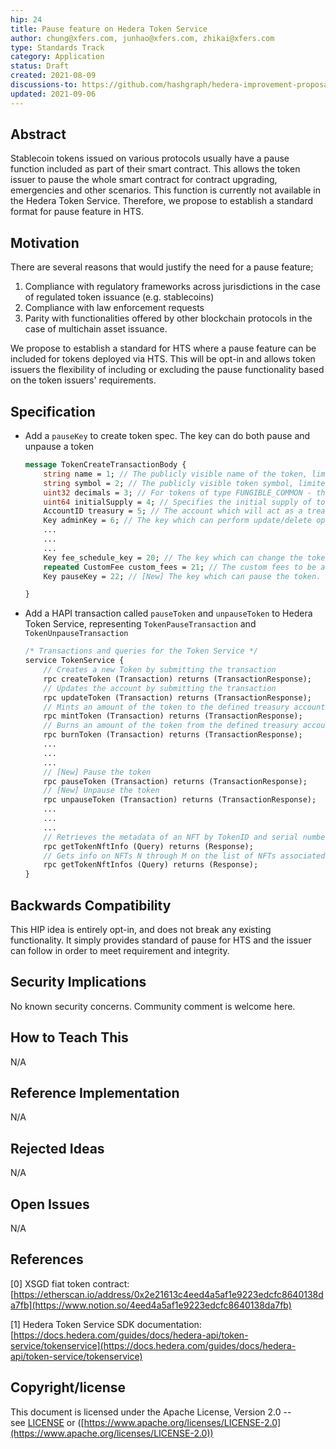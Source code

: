 ```yaml
---
hip: 24
title: Pause feature on Hedera Token Service
author: chung@xfers.com, junhao@xfers.com, zhikai@xfers.com
type: Standards Track
category: Application
status: Draft
created: 2021-08-09
discussions-to: https://github.com/hashgraph/hedera-improvement-proposal/discussions/126
updated: 2021-09-06
---
```


## **Abstract**

Stablecoin tokens issued on various protocols usually have a pause function included as part of their smart contract. This allows the token issuer to pause the whole smart contract for contract upgrading, emergencies and other scenarios. This function is currently not available in the Hedera Token Service. Therefore, we propose to establish a standard format for pause feature in HTS. 

## **Motivation**

There are several reasons that would justify the need for a pause feature;

1. Compliance with regulatory frameworks across jurisdictions in the case of regulated token issuance (e.g. stablecoins)
2. Compliance with law enforcement requests
3. Parity with functionalities offered by other blockchain protocols in the case of multichain asset issuance.

We propose to establish a standard for HTS where a pause feature can be included for tokens deployed via HTS. This will be opt-in and allows token issuers the flexibility of including or excluding the pause functionality based on the token issuers' requirements. 

## **Specification**

- Add a `pauseKey` to create token spec. The key can do both pause and unpause a token

    ```protobuf
    message TokenCreateTransactionBody {
        string name = 1; // The publicly visible name of the token, limited to a UTF-8 encoding of length <tt>tokens.maxSymbolUtf8Bytes</tt>.
        string symbol = 2; // The publicly visible token symbol, limited to a UTF-8 encoding of length <tt>tokens.maxTokenNameUtf8Bytes</tt>.
        uint32 decimals = 3; // For tokens of type FUNGIBLE_COMMON - the number of decimal places a token is divisible by. For tokens of type NON_FUNGIBLE_UNIQUE - value must be 0
        uint64 initialSupply = 4; // Specifies the initial supply of tokens to be put in circulation. The initial supply is sent to the Treasury Account. The supply is in the lowest denomination possible. In the case for NON_FUNGIBLE_UNIQUE Type the value must be 0
        AccountID treasury = 5; // The account which will act as a treasury for the token. This account will receive the specified initial supply or the newly minted NFTs in the case for NON_FUNGIBLE_UNIQUE Type
        Key adminKey = 6; // The key which can perform update/delete operations on the token. If empty, the token can be perceived as immutable (not being able to be updated/deleted)
        ...
        ...
        ...
        Key fee_schedule_key = 20; // The key which can change the token's custom fee schedule; must sign a TokenFeeScheduleUpdate transaction
        repeated CustomFee custom_fees = 21; // The custom fees to be assessed during a CryptoTransfer that transfers units of this token
        Key pauseKey = 22; // [New] The key which can pause the token. If empty, pause is not possible

    }
    ```

- Add a HAPI transaction called `pauseToken` and `unpauseToken` to Hedera Token Service, representing `TokenPauseTransaction` and `TokenUnpauseTransaction`

    ```protobuf
    /* Transactions and queries for the Token Service */
    service TokenService {
        // Creates a new Token by submitting the transaction
        rpc createToken (Transaction) returns (TransactionResponse);
        // Updates the account by submitting the transaction
        rpc updateToken (Transaction) returns (TransactionResponse);
        // Mints an amount of the token to the defined treasury account
        rpc mintToken (Transaction) returns (TransactionResponse);
        // Burns an amount of the token from the defined treasury account
        rpc burnToken (Transaction) returns (TransactionResponse);
    	...
    	...
		...
    	// [New] Pause the token
        rpc pauseToken (Transaction) returns (TransactionResponse);
    	// [New] Unpause the token
        rpc unpauseToken (Transaction) returns (TransactionResponse);
    	...
    	...
    	...
    	// Retrieves the metadata of an NFT by TokenID and serial number
        rpc getTokenNftInfo (Query) returns (Response);
        // Gets info on NFTs N through M on the list of NFTs associated with a given Token of type NON_FUNGIBLE
        rpc getTokenNftInfos (Query) returns (Response);
    }
    ```

## **Backwards Compatibility**

This HIP idea is entirely opt-in, and does not break any existing functionality. It simply provides standard of pause for HTS and the issuer can follow in order to meet requirement and integrity.

## **Security Implications**

No known security concerns. Community comment is welcome here.

## **How to Teach This**

N/A

## **Reference Implementation**

N/A

## **Rejected Ideas**

N/A

## **Open Issues**

N/A

## **References**

[0] XSGD fiat token contract: [https://etherscan.io/address/0x2e21613c4eed4a5af1e9223edcfc8640138da7fb](https://www.notion.so/4eed4a5af1e9223edcfc8640138da7fb)

[1] Hedera Token Service SDK documentation: 
[https://docs.hedera.com/guides/docs/hedera-api/token-service/tokenservice](https://docs.hedera.com/guides/docs/hedera-api/token-service/tokenservice)

## **Copyright/license**

This document is licensed under the Apache License, Version 2.0 -- see [LICENSE](https://github.com/hashgraph/hedera-improvement-proposal/LICENSE) or ([https://www.apache.org/licenses/LICENSE-2.0](https://www.apache.org/licenses/LICENSE-2.0))